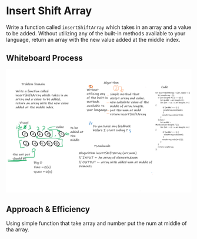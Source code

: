 # Insert Shift Array

<!-- Description of the challenge -->

Write a function called `insertShiftArray` which takes in an array and a value to be added. Without utilizing any of the built-in methods available to your language, return an array with the new value added at the middle index.

## Whiteboard Process

<!-- Embedded whiteboard image -->

![insertShiftArray](./insertShiftArray.png)

## Approach & Efficiency

<!-- What approach did you take? Discuss Why. What is the Big O space/time for this approach? -->

Using simple function that take array and number put the num at middle of tha array.
